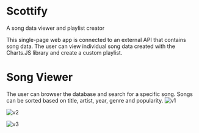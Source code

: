 # Scottify
A song data viewer and playlist creator

This single-page web app is connected to an external API that contains song data. 
The user can view individual song data created with the Charts.JS library and create a custom playlist.

# Song Viewer
The user can browser the database and search for a specific song. Songs can be sorted
based on title, artist, year, genre and popularity.
![v1](https://user-images.githubusercontent.com/77460587/213609286-801949e0-3678-4142-b7c7-a6728d1f31fa.png)

![v2](https://user-images.githubusercontent.com/77460587/213609343-2685520d-dd5a-43dd-9537-fa678fcc03cf.png)

![v3](https://user-images.githubusercontent.com/77460587/213609363-89c84579-1ed4-4357-aae7-5878b6e8d12d.png)
